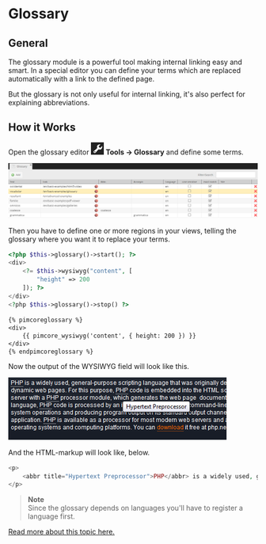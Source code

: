 # Glossary

## General

The glossary module is a powerful tool making internal linking easy and smart.
In a special editor you can define your terms which are replaced automatically with a link to the defined page.

But the glossary is not only useful for internal linking, it's also perfect for explaining abbreviations.

## How it Works

<div class="inline-imgs">

Open the glossary editor ![Tools](../img/Icon_tools.png) **Tools -> Glossary** and define some terms.

</div>

![Glossary grid](../img/glossary_grid.png)

Then you have to define one or more regions in your views, telling the glossary where you want it to replace your terms.

<div class="code-section">

```php
<?php $this->glossary()->start(); ?>
<div>
    <?= $this->wysiwyg("content", [
        "height" => 200
    ]); ?>
</div>
<?php $this->glossary()->stop() ?>
```

```twig
{% pimcoreglossary %}
<div>
    {{ pimcore_wysiwyg('content', { height: 200 }) }}
</div>
{% endpimcoreglossary %}
```

</div>

Now the output of the WYSIWYG field will look like this.

![Glossary frontend](../img/glossary_frontend.png)

And the HTML-markup will look like, below.

```php
<p>
    <abbr title="Hypertext Preprocessor">PHP</abbr> is a widely used, general-purpose scripting language that was originally designed for web development to produce dynamic web pages. For this purpose, <abbr title="Hypertext Preprocessor">PHP</abbr> code is embedded into the HTML source document and interpreted by a web server with a <abbr title="Hypertext Preprocessor">PHP</abbr> processor module, which generates the web page&nbsp; document. As a general-purpose programming language, <abbr title="Hypertext Preprocessor">PHP</abbr> code is processed by an interpreter application in command-line mode performing desired operating system operations and producing program output on its standard output channel. It may also function as a graphical application. <abbr title="Hypertext Preprocessor">PHP</abbr> is available as a processor for most modern web servers and as standalone interpreter on most operating systems and computing platforms. You can <a href="http://www.php.net/">download</a> it free at php.net.
</p>
```

> **Note**   
> Since the glossary depends on languages you'll have to register a language first.

[Read more about this topic here.](../06_Multi_Language_i18n/02_Localize_your_Documents.md)
